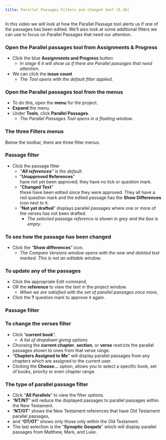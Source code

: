```yaml
---
title: Parallel Passages Filters and changed text (6.1b)
---
```

In this video we will look at how the Parallel Passage tool alerts us if one of the passages has been edited. We’ll also look at some additional filters we can use to focus on Parallel Passages that need our attention.

### Open the Parallel passages tool from Assignments & Progress

-  Click the blue **Assignments and Progress** button
    -  *In stage 6 it will show us if there are Parallel passages that need attention*.
-  We can click the **issue count**
    -  *The Tool opens with the default filter applied*.

### Open the Parallel passages tool from the menus

-  To do this, open the **menu** for the project.
-  **Expand** the menu.
-  Under **Tools**, click **Parallel Passages**.
    -  *The Parallel Passages Tool opens in a floating window*.



### The three Filters menus

Below the toolbar, there are three filter menus.

### Passage filter

-  Click the passage filter
    -  *“**All references**” is the default*.
    -  “**Unapproved References**”  
    have not yet been approved; they have no tick or question mark.
    -  “**Changed Text**”  
    these have been edited since they were approved. They all have a red question mark and the edited passage has the **Show Differences** icon next to it.
    -  “**Not yet drafted**” displays parallel passages where one or more of the verses has not been drafted.
        -  *The selected passage reference is shown in grey and the box is empty*.

### To see how the passage has been changed

-  Click the “**Show differences**” icon.
    -  *The Compare Versions window opens with the new and deleted text marked. This is not an editable window*.

### To update any of the passages

-  Click the appropriate Edit command,
-  OR the **reference** to view the text in the project window.
    -  *When we are satisfied with the set of parallel passages once more*,
-  Click the **?** question mark to approve it again.

### Passage filter

### To change the verses filter

-  Click “**current book**”.
    -  *A list of dropdown giving options*
-  Choosing the **current chapter**, **section**, or **verse** restricts the parallel passages shown to ones from that verse range.
-  “**Chapters Assigned to Me**” will display parallel passages from any chapters which are assigned to the current user.
-  Clicking the **Choose…** option, allows you to select a specific book, set of books, priority or even chapter range.

### The type of parallel passage filter

-  Click “**All Parallels**” to view the filter options.
-  “**NT/NT**” will reduce the displayed passages to parallel passages within the New Testament.
-  “**NT/OT**” shows the New Testament references that have Old Testament parallel passages,
-  and “**OT/OT**” shows only those only within the Old Testament.
-  The last selection is the “**Synoptic Gospels**” which will display parallel passages from Matthew, Mark, and Luke.
